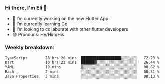 ### Hi there, I'm Eli 👋
- 🔭 I’m currently working on the new Flutter App
- 🌱 I’m currently learning Go
- 🦄 I’m looking to collaborate with other flutter developers
- 😄 Pronouns: He/Him/His

### Weekly breakdown:
<!--START_SECTION:waka-->

```txt
TypeScript        28 hrs 20 mins  ██████████████████░░░░░░░   72.23 %
Dart              10 hrs 22 mins  ██████▓░░░░░░░░░░░░░░░░░░   26.44 %
YAML              19 mins         ▒░░░░░░░░░░░░░░░░░░░░░░░░   00.82 %
Bash              7 mins          ░░░░░░░░░░░░░░░░░░░░░░░░░   00.31 %
Java Properties   3 mins          ░░░░░░░░░░░░░░░░░░░░░░░░░   00.13 %
```

<!--END_SECTION:waka-->
